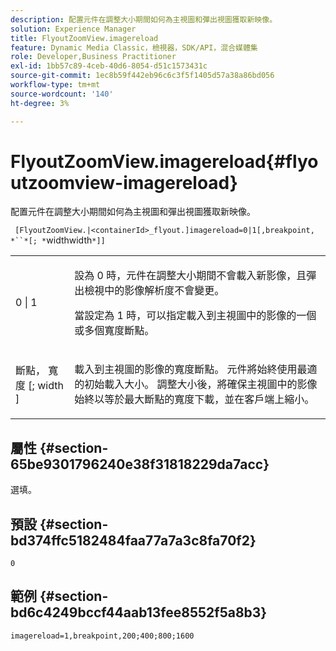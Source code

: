 ```yaml
---
description: 配置元件在調整大小期間如何為主視圖和彈出視圖獲取新映像。
solution: Experience Manager
title: FlyoutZoomView.imagereload
feature: Dynamic Media Classic，檢視器，SDK/API，混合媒體集
role: Developer,Business Practitioner
exl-id: 1bb57c89-4ceb-40d6-8054-d51c1573431c
source-git-commit: 1ec8b59f442eb96c6c3f5f1405d57a38a86bd056
workflow-type: tm+mt
source-wordcount: '140'
ht-degree: 3%

---
```


# FlyoutZoomView.imagereload{#flyoutzoomview-imagereload}

配置元件在調整大小期間如何為主視圖和彈出視圖獲取新映像。

` [FlyoutZoomView.|<containerId>_flyout.]imagereload=0|1[,breakpoint, *``*[; *`widthwidth`*]]`

<table id="table_E314540D347D47699C04EB80D20C0721"> 
 <tbody> 
  <tr> 
   <td colname="col1"> <p> <span class="codeph"> 0 | 1 </span> </p> </td> 
   <td colname="col2"> <p>設為<span class="codeph"> 0 </span>時，元件在調整大小期間不會載入新影像，且彈出檢視中的影像解析度不會變更。 </p> <p>當設定為<span class="codeph"> 1 </span>時，可以指定載入到主視圖中的影像的一個或多個寬度斷點。 </p> </td> 
  </tr> 
  <tr> 
   <td colname="col1"> <p> <span class="codeph"> 斷點， <span class="varname"> 寬度 </span>[; <span class="varname"> width  </span>]  </span> </p> </td> 
   <td colname="col2"> <p>載入到主視圖的影像的寬度斷點。 元件將始終使用最適的初始載入大小。 調整大小後，將確保主視圖中的影像始終以等於最大斷點的寬度下載，並在客戶端上縮小。 </p> </td> 
  </tr> 
 </tbody> 
</table>

## 屬性 {#section-65be9301796240e38f31818229da7acc}

選填。

## 預設 {#section-bd374ffc5182484faa77a7a3c8fa70f2}

`0`

## 範例 {#section-bd6c4249bccf44aab13fee8552f5a8b3}

`imagereload=1,breakpoint,200;400;800;1600`
